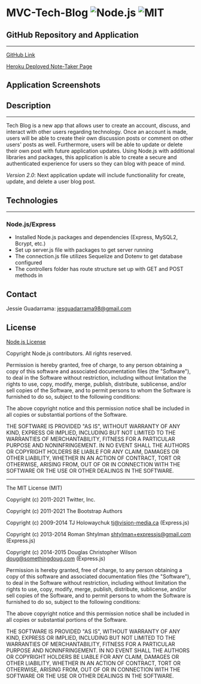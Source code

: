 # MVC-Tech-Blog ![Node.js](https://img.shields.io/badge/License-Node.js-blue.svg) ![MIT](https://img.shields.io/badge/License-MIT-red.svg)

## GitHub Repository and Application

---

[GitHub Link](https://github.com/JG-77/MVC-Tech-Blog.git)

[Heroku Deployed Note-Taker Page](https://tech-blog-jess.herokuapp.com/)

## Application Screenshots

## Description

---

Tech Blog is a new app that allows user to create an account, discuss, and interact with other users regarding technology. Once an account is made, users will be able to create their own discussion posts or comment on other users' posts as well. Furthermore, users will be able to update or delete their own post with future application updates. Using Node.js with additional libraries and packages, this application is able to create a secure and authenticated experience for users so they can blog with peace of mind.

_Version 2.0_: Next application update will include functionaliity for create, update, and delete a user blog post.

## Technologies

---

### Node.js/Express

- Installed Node.js packages and dependencies (Express, MySQL2, Bcrypt, etc.)
- Set up server.js file with packages to get server running
- The connection.js file utilizes Sequelize and Dotenv to get database configured
- The controllers folder has route structure set up with GET and POST methods in

## Contact

Jessie Guadarrama: <jesguadarrama98@gmail.com>

## License

[Node.js License](https://raw.githubusercontent.com/nodejs/node/master/LICENSE)

Copyright Node.js contributors. All rights reserved.

Permission is hereby granted, free of charge, to any person obtaining a copy
of this software and associated documentation files (the "Software"), to
deal in the Software without restriction, including without limitation the
rights to use, copy, modify, merge, publish, distribute, sublicense, and/or
sell copies of the Software, and to permit persons to whom the Software is
furnished to do so, subject to the following conditions:

The above copyright notice and this permission notice shall be included in
all copies or substantial portions of the Software.

THE SOFTWARE IS PROVIDED "AS IS", WITHOUT WARRANTY OF ANY KIND, EXPRESS OR
IMPLIED, INCLUDING BUT NOT LIMITED TO THE WARRANTIES OF MERCHANTABILITY,
FITNESS FOR A PARTICULAR PURPOSE AND NONINFRINGEMENT. IN NO EVENT SHALL THE
AUTHORS OR COPYRIGHT HOLDERS BE LIABLE FOR ANY CLAIM, DAMAGES OR OTHER
LIABILITY, WHETHER IN AN ACTION OF CONTRACT, TORT OR OTHERWISE, ARISING
FROM, OUT OF OR IN CONNECTION WITH THE SOFTWARE OR THE USE OR OTHER DEALINGS
IN THE SOFTWARE.

---

The MIT License (MIT)

Copyright (c) 2011-2021 Twitter, Inc.

Copyright (c) 2011-2021 The Bootstrap Authors

Copyright (c) 2009-2014 TJ Holowaychuk <tj@vision-media.ca> (Express.js)

Copyright (c) 2013-2014 Roman Shtylman <shtylman+expressjs@gmail.com> (Express.js)

Copyright (c) 2014-2015 Douglas Christopher Wilson <doug@somethingdoug.com> (Express.js)

Permission is hereby granted, free of charge, to any person obtaining a copy
of this software and associated documentation files (the "Software"), to deal
in the Software without restriction, including without limitation the rights
to use, copy, modify, merge, publish, distribute, sublicense, and/or sell
copies of the Software, and to permit persons to whom the Software is
furnished to do so, subject to the following conditions:

The above copyright notice and this permission notice shall be included in
all copies or substantial portions of the Software.

THE SOFTWARE IS PROVIDED "AS IS", WITHOUT WARRANTY OF ANY KIND, EXPRESS OR
IMPLIED, INCLUDING BUT NOT LIMITED TO THE WARRANTIES OF MERCHANTABILITY,
FITNESS FOR A PARTICULAR PURPOSE AND NONINFRINGEMENT. IN NO EVENT SHALL THE
AUTHORS OR COPYRIGHT HOLDERS BE LIABLE FOR ANY CLAIM, DAMAGES OR OTHER
LIABILITY, WHETHER IN AN ACTION OF CONTRACT, TORT OR OTHERWISE, ARISING FROM,
OUT OF OR IN CONNECTION WITH THE SOFTWARE OR THE USE OR OTHER DEALINGS IN
THE SOFTWARE.
